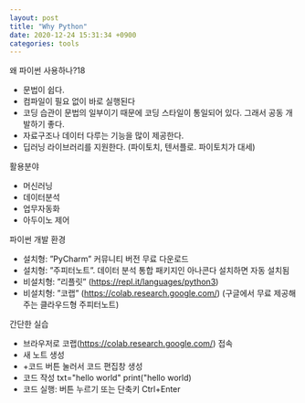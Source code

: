 ```yaml
---
layout: post
title: "Why Python"
date: 2020-12-24 15:31:34 +0900
categories: tools
---
```


왜 파이썬 사용하나?18

- 문법이 쉽다.
- 컴파일이 필요 없이 바로 실행된다
- 코딩 습관이 문법의 일부이기 때문에 코딩 스타일이 통일되어 있다. 그래서 공동 개발하기 좋다.
- 자료구조나 데이터 다루는 기능을 많이 제공한다.
- 딥러닝 라이브러리를 지원한다. (파이토치, 텐서플로. 파이토치가 대세)

활용분야

- 머신러닝
- 데이터분석
- 업무자동화
- 아두이노 제어

파이썬 개발 환경

- 설치형: ”PyCharm” 커뮤니티 버전 무료 다운로드
- 설치형: ”주피터노트”. 데이터 분석 통합 패키지인 아나콘다 설치하면 자동 설치됨
- 비설치형: ”리플릿” (https://repl.it/languages/python3)
- 비설치형: ”코랩” (https://colab.research.google.com/) (구글에서 무료 제공해주는 클라우드형 주피터노트)

간단한 실습

- 브라우저로 코랩(https://colab.research.google.com/) 접속
- 새 노트 생성
- +코드 버튼 눌러서 코드 편집창 생성
- 코드 작성
  txt="hello world"
  print("hello world)
- 코드 실행: 버튼 누르기 또는 단축키 Ctrl+Enter
